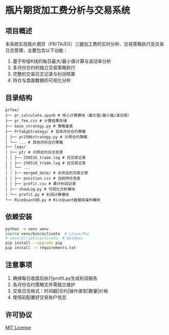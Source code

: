 # 瓶片期货加工费分析与交易系统

## 项目概述
本系统实现瓶片期货（PR/TA/EG）三腿加工费的实时分析、交易策略执行及交易日志管理，主要包含以下功能：
1. 基于秒级K线的每日最大/最小值计算与波动率分析
2. 多月份合约的独立交易策略执行
3. 完整的交易日志记录与利润核算
4. 持仓与盘面数据的可视化分析

## 目录结构
```
prfee/
├── pr_calculate.ipynb # 核心计算模块（最大值/最小值/波动率）
├── pr_fee.csv # 计算结果存储
├── base_strategy.py # 策略基类
├── PrTaEgStrategy/ # 具体月份合约策略
│ ├── pr2506strategy.py # 示例合约策略
│ └── ... # 其他月份合约策略
├── logs/
│ ├── pf/ # 示例合约日志目录
│ │ ├── 250516_trade.log # 日交易记录
│ │ ├── 250519_trade.log # 日交易记录
│ │ └── ...
│ │ ├── merged_date/ # 合并后的交易记录
│ │ ├── position.csv # 当前持仓信息
│ │ ├── profit.csv # 累计利润记录
│ ├── showLog.py # 可视化分析模块
│ └── profit.py # 利润计算模块
└── RiceQuantDB.py # RiceQuant数据库操作模块
```


## 依赖安装

```bash
python -m venv venv
source venv/bin/activate  # Linux/Mac
# venv\Scripts\activate  # Windows
pip install --upgrade pip
pip install -r requirements.txt
```

## 注意事项
1. 确保每日收盘后执行profit.py生成利润报告
2. 各月份合约策略文件需独立维护
3. 交易日志格式：时间戳|合约|操作类型|数量|价格
4. 使用前配置好交易账户信息

## 许可协议
[MIT License](LICENSE) 
